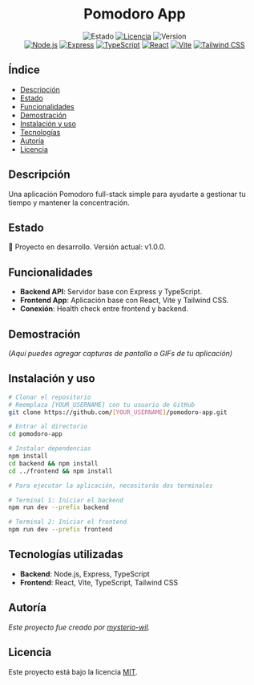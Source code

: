 <h1 align="center">Pomodoro App</h1>

<div align="center">
  <img src="https://img.shields.io/badge/STATUS-En_desarrollo-yellow" alt="Estado">
  <a href="LICENSE"><img src="https://img.shields.io/badge/License-MIT-blue" alt="Licencia"></a>
  <img src="https://img.shields.io/badge/version-1.0.0-green" alt="Version">
</div>

<div align="center">
  <a href="https://nodejs.org/" target="_blank" rel="noreferrer noopener nofollow"><img src="https://img.shields.io/badge/Node.js-339933?style=for-the-badge&logo=nodedotjs&logoColor=white" alt="Node.js"></a>
  <a href="https://expressjs.com/" target="_blank" rel="noreferrer noopener nofollow"><img src="https://img.shields.io/badge/Express-000000?style=for-the-badge&logo=express&logoColor=white" alt="Express"></a>
  <a href="https://www.typescriptlang.org/" target="_blank" rel="noreferrer noopener nofollow"><img src="https://img.shields.io/badge/TypeScript-3178C6?style=for-the-badge&logo=typescript&logoColor=white" alt="TypeScript"></a>
  <a href="https://reactjs.org/" target="_blank" rel="noreferrer noopener nofollow"><img src="https://img.shields.io/badge/React-20232A?style=for-the-badge&logo=react&logoColor=61DAFB" alt="React"></a>
  <a href="https://vitejs.dev/" target="_blank" rel="noreferrer noopener nofollow"><img src="https://img.shields.io/badge/Vite-646CFF?style=for-the-badge&logo=vite&logoColor=white" alt="Vite"></a>
  <a href="https://tailwindcss.com/" target="_blank" rel="noreferrer noopener nofollow"><img src="https://img.shields.io/badge/Tailwind_CSS-38B2AC?style=for-the-badge&logo=tailwind-css&logoColor=white" alt="Tailwind CSS"></a>
</div>

## Índice
* [Descripción](#descripción)
* [Estado](#estado)
* [Funcionalidades](#funcionalidades)
* [Demostración](#demostración)
* [Instalación y uso](#instalación-y-uso)
* [Tecnologías](#tecnologías)
* [Autoría](#autoría)
* [Licencia](#licencia)

##  Descripción
Una aplicación Pomodoro full-stack simple para ayudarte a gestionar tu tiempo y mantener la concentración.

##  Estado
:construction: Proyecto en desarrollo. Versión actual: v1.0.0.

##  Funcionalidades
- **Backend API**: Servidor base con Express y TypeScript.
- **Frontend App**: Aplicación base con React, Vite y Tailwind CSS.
- **Conexión**: Health check entre frontend y backend.

##  Demostración
_(Aquí puedes agregar capturas de pantalla o GIFs de tu aplicación)_

##  Instalación y uso
```bash
# Clonar el repositorio
# Reemplaza [YOUR_USERNAME] con tu usuario de GitHub
git clone https://github.com/[YOUR_USERNAME]/pomodoro-app.git

# Entrar al directorio
cd pomodoro-app

# Instalar dependencias
npm install
cd backend && npm install
cd ../frontend && npm install

# Para ejecutar la aplicación, necesitarás dos terminales

# Terminal 1: Iniciar el backend
npm run dev --prefix backend

# Terminal 2: Iniciar el frontend
npm run dev --prefix frontend
```

##  Tecnologías utilizadas
- **Backend**: Node.js, Express, TypeScript
- **Frontend**: React, Vite, TypeScript, Tailwind CSS

##  Autoría
*Este proyecto fue creado por [mysterio-wil](https://github.com/mysterio-wil).*

##  Licencia
Este proyecto está bajo la licencia [MIT](LICENSE).